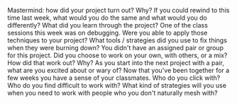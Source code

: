 Mastermind: how did your project turn out? Why? If you could rewind to this time
last week, what would you do the same and what would you do differently? What
did you learn through the project? One of the class sessions this week was on
debugging. Were you able to apply those techniques to your project? What
tools / strategies did you use to fix things when they were burning down?
You didn't have an assigned pair or group for this project. Did you choose to
work on your own, with others, or a mix? How did that work out? Why? As you
start into the next project with a pair, what are you excited about or wary of?
Now that you've been together for a few weeks you have a sense of your
classmates. Who do you click with? Who do you find difficult to work with?
What kind of strategies will you use when you need to work with people who you
don't naturally mesh with?
